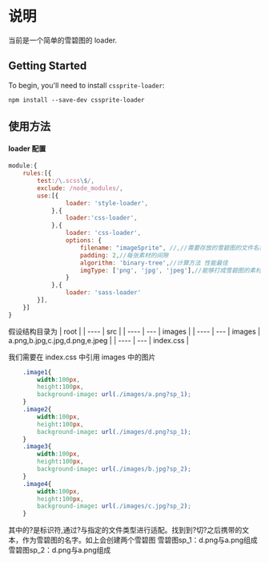 # 说明

当前是一个简单的雪碧图的 loader.


## Getting Started

To begin, you'll need to install <code>cssprite-loader</code>:

```shell
npm install --save-dev cssprite-loader
```

## 使用方法

#### loader 配置
```js
module:{
    rules:[{
        test:/\.scss\$/,
        exclude: /node_modules/, 
        use:[{
                loader: 'style-loader',
            },{
                loader:'css-loader',
            },{
                loader: 'css-loader',
				options: {
                    filename: "imageSprite", //,//需要存放的雪碧图的文件名称CSS Sprites 
                    padding: 2,//每张素材的间隙
                    algorithm: 'binary-tree',//计算方法 性能最佳
                    imgType: ['png', 'jpg', 'jpeg'],//能够打成雪碧图的素材类型 直接使用作为正则的匹配 防止出现对其他资源引用连接上带?
                }
        	},{
                loader: 'sass-loader'
        }],
    }]  
}
```
假设结构目录为
| root |
| ---- | src |
| ---- | --- | images    |
| ---- | --- | images    | a.png,b.jpg,c.jpg,d.png,e.jpeg |
| ---- | --- | index.css |

我们需要在 index.css 中引用 images 中的图片

```css
    .image1{
        width:100px,
        height:100px,
        background-image: url(./images/a.png?sp_1);
    }
    .image2{
        width:100px,
        height:100px,
        background-image: url(./images/d.png?sp_1);
    }
    .image3{
        width:100px,
        height:100px,
        background-image: url(./images/b.jpg?sp_2);
    }
    .image4{
        width:100px,
        height:100px,
        background-image: url(./images/c.jpg?sp_2);
    }
```
其中的?是标识符,通过?与指定的文件类型进行适配。找到到?切?之后携带的文本，作为雪碧图的名字。如上会创建两个雪碧图
雪碧图sp_1：d.png与a.png组成
雪碧图sp_2：d.png与a.png组成

